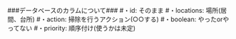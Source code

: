 ###データベースのカラムについて###
#・id: そのまま
#・locations: 場所(居間、台所)
#・action: 掃除を行うアクション(○○する)
#・boolean: やったorやってない
#・priority: 順序付け(使うかは未定)